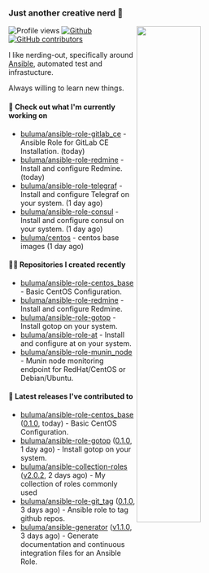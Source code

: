 ### Just another creative nerd 👋


![Profile views](https://gpvc.arturio.dev/buluma) <a href="https://gitstats.me/buluma">
  <img align="right" src="https://github-readme-stats.vercel.app/api?username=buluma&theme=gotham&show_icons=true" width="50%"/>
</a>
[![Github](https://img.shields.io/badge/-buluma-black?style=flat&labelColor=black&logo=github&logoColor=white&include_all_commits=true&count_private=true)](https://gitstats.me/buluma)
[![GitHub contributors](https://img.shields.io/github/contributors/buluma/badges.svg)](https://GitHub.com/buluma/badges/graphs/contributors/)

I like nerding-out, specifically around [Ansible](https://github.com/ansible/ansible), automated test and infrastucture.

Always willing to learn new things.

#### 👷 Check out what I'm currently working on

- [buluma/ansible-role-gitlab_ce](https://github.com/buluma/ansible-role-gitlab_ce) - Ansible Role for GitLab CE Installation. (today)
- [buluma/ansible-role-redmine](https://github.com/buluma/ansible-role-redmine) - Install and configure Redmine. (today)
- [buluma/ansible-role-telegraf](https://github.com/buluma/ansible-role-telegraf) - Install and configure Telegraf on your system. (1 day ago)
- [buluma/ansible-role-consul](https://github.com/buluma/ansible-role-consul) - Install and configure consul on your system. (1 day ago)
- [buluma/centos](https://github.com/buluma/centos) - centos base images (1 day ago)

#### 👨‍💻 Repositories I created recently

- [buluma/ansible-role-centos_base](https://github.com/buluma/ansible-role-centos_base) - Basic CentOS Configuration.
- [buluma/ansible-role-redmine](https://github.com/buluma/ansible-role-redmine) - Install and configure Redmine.
- [buluma/ansible-role-gotop](https://github.com/buluma/ansible-role-gotop) - Install gotop on your system.
- [buluma/ansible-role-at](https://github.com/buluma/ansible-role-at) - Install and configure at on your system.
- [buluma/ansible-role-munin_node](https://github.com/buluma/ansible-role-munin_node) - Munin node monitoring endpoint for RedHat/CentOS or Debian/Ubuntu.

#### 🚀 Latest releases I've contributed to

- [buluma/ansible-role-centos_base](https://github.com/buluma/ansible-role-centos_base) ([0.1.0](https://github.com/buluma/ansible-role-centos_base/releases/tag/0.1.0), today) - Basic CentOS Configuration.
- [buluma/ansible-role-gotop](https://github.com/buluma/ansible-role-gotop) ([0.1.0](https://github.com/buluma/ansible-role-gotop/releases/tag/0.1.0), 1 day ago) - Install gotop on your system.
- [buluma/ansible-collection-roles](https://github.com/buluma/ansible-collection-roles) ([v2.0.2](https://github.com/buluma/ansible-collection-roles/releases/tag/v2.0.2), 2 days ago) - My collection of roles commonly used
- [buluma/ansible-role-git_tag](https://github.com/buluma/ansible-role-git_tag) ([0.1.0](https://github.com/buluma/ansible-role-git_tag/releases/tag/0.1.0), 3 days ago) - Ansible role to tag github repos.
- [buluma/ansible-generator](https://github.com/buluma/ansible-generator) ([v1.1.0](https://github.com/buluma/ansible-generator/releases/tag/v1.1.0), 3 days ago) - Generate documentation and continuous integration files for an Ansible Role.


